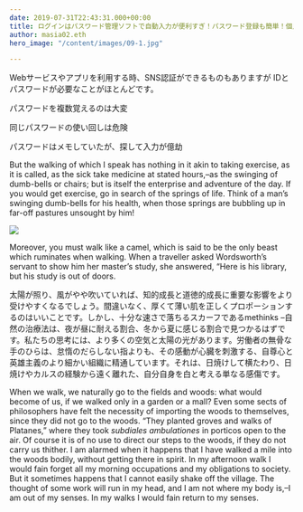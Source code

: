 ```yaml
---
date: 2019-07-31T22:43:31.000+00:00
title: ログインはパスワード管理ソフトで自動入力が便利すぎ！パスワード登録も簡単！個人利用は無料
author: masia02.eth
hero_image: "/content/images/09-1.jpg"

---
```

Webサービスやアプリを利用する時、SNS認証ができるものもありますが IDとパスワードが必要なことがほとんどです。

パスワードを複数覚えるのは大変

同じパスワードの使い回しは危険

パスワードはメモしていたが、探して入力が億劫

But the walking of which I speak has nothing in it akin to taking exercise, as it is called, as the sick take medicine at stated hours,–as the swinging of dumb-bells or chairs; but is itself the enterprise and adventure of the day. If you would get exercise, go in search of the springs of life. Think of a man’s swinging dumb-bells for his health, when those springs are bubbling up in far-off pastures unsought by him!

![](/content/images/kunj-parekh-H69EgivmCjE-unsplash.jpg)

Moreover, you must walk like a camel, which is said to be the only beast which ruminates when walking. When a traveller asked Wordsworth’s servant to show him her master’s study, she answered, “Here is his library, but his study is out of doors.

太陽が照り、風がやや吹いていれば、知的成長と道徳的成長に重要な影響をより受けやすくなるでしょう。間違いなく、厚くて薄い肌を正しくプロポーションするのはいいことです。しかし、十分な速さで落ちるスカーフであるmethinks –自然の治療法は、夜が昼に耐える割合、冬から夏に感じる割合で見つかるはずです。私たちの思考には、より多くの空気と太陽の光があります。労働者の無骨な手のひらは、怠惰のだらしない指よりも、その感動が心臓を刺激する、自尊心と英雄主義のより細かい組織に精通しています。それは、日焼けして横たわり、日焼けやカルスの経験から遠く離れた、自分自身を白と考える単なる感傷です。

When we walk, we naturally go to the fields and woods: what would become of us, if we walked only in a garden or a mall? Even some sects of philosophers have felt the necessity of importing the woods to themselves, since they did not go to the woods. “They planted groves and walks of Platanes,” where they took _subdiales ambulationes_ in porticos open to the air. Of course it is of no use to direct our steps to the woods, if they do not carry us thither. I am alarmed when it happens that I have walked a mile into the woods bodily, without getting there in spirit. In my afternoon walk I would fain forget all my morning occupations and my obligations to society. But it sometimes happens that I cannot easily shake off the village. The thought of some work will run in my head, and I am not where my body is,–I am out of my senses. In my walks I would fain return to my senses.